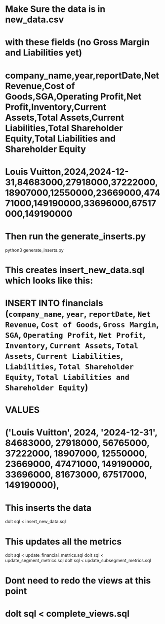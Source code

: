 
# Make Sure the data is in new_data.csv 

# with these fields (no Gross Margin and Liabilities yet)

# company_name,year,reportDate,Net Revenue,Cost of Goods,SGA,Operating Profit,Net Profit,Inventory,Current Assets,Total Assets,Current Liabilities,Total Shareholder Equity,Total Liabilities and Shareholder Equity
# Louis Vuitton,2024,2024-12-31,84683000,27918000,37222000,18907000,12550000,23669000,47471000,149190000,33696000,67517000,149190000

# Then run the generate_inserts.py

python3 generate_inserts.py


# This creates insert_new_data.sql which looks like this:

# INSERT INTO financials (`company_name`, `year`, `reportDate`, `Net Revenue`, `Cost of Goods`, `Gross Margin`, `SGA`, `Operating Profit`, `Net Profit`, `Inventory`, `Current Assets`, `Total Assets`, `Current Liabilities`, `Liabilities`, `Total Shareholder Equity`, `Total Liabilities and Shareholder Equity`)
# VALUES
# ('Louis Vuitton', 2024, '2024-12-31', 84683000, 27918000, 56765000, 37222000, 18907000, 12550000, 23669000, 47471000, 149190000, 33696000, 81673000, 67517000, 149190000),


# This inserts the data
dolt sql < insert_new_data.sql 

# This updates all the metrics

dolt sql < update_financial_metrics.sql 
dolt sql < update_segment_metrics.sql 
dolt sql < update_subsegment_metrics.sql 

# Dont need to redo the views at this point
# dolt sql < complete_views.sql 
